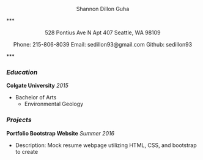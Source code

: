 <p align="center">
  Shannon Dillon Guha
</p>
***
<p align="center">
528 Pontius Ave N Apt 407 Seattle, WA 98109
</p>
<p align="center">
Phone: 215-806-8039
Email: sedillon93@gmail.com
Github: sedillon93
</p>
***

### _Education_
**Colgate University** _2015_
  - Bachelor of Arts
    - Environmental Geology

### _Projects_
**Portfolio Bootstrap Website** _Summer 2016_
  - Description: Mock resume webpage utilizing HTML, CSS, and bootstrap to create
